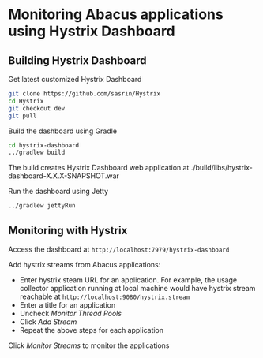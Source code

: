 Monitoring Abacus applications using Hystrix Dashboard
===

Building Hystrix Dashboard
---

Get latest customized Hystrix Dashboard

```bash
git clone https://github.com/sasrin/Hystrix
cd Hystrix
git checkout dev
git pull
```

Build the dashboard using Gradle

```bash
cd hystrix-dashboard
../gradlew build
```

The build creates Hystrix Dashboard web application at ./build/libs/hystrix-dashboard-X.X.X-SNAPSHOT.war

Run the dashboard using Jetty

```bash
../gradlew jettyRun
```

Monitoring with Hystrix
---

Access the dashboard at `http://localhost:7979/hystrix-dashboard`

Add hystrix streams from Abacus applications:
* Enter hystrix steam URL for an application. For example, the usage collector application running at local machine would have hystrix stream reachable at `http://localhost:9080/hystrix.stream`
* Enter a title for an application
* Uncheck *Monitor Thread Pools*
* Click *Add Stream*
* Repeat the above steps for each application

Click *Monitor Streams* to monitor the applications
